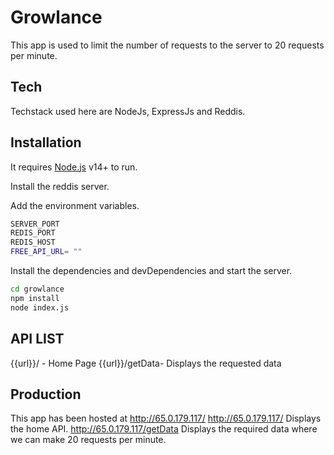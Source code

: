 # Growlance




This app is used to limit the number of requests to the server to 20 requests per minute.







## Tech

Techstack used here are NodeJs, ExpressJs and Reddis.


## Installation

It requires [Node.js](https://nodejs.org/) v14+ to run.

Install the reddis server.

Add the environment variables.
```sh
SERVER_PORT
REDIS_PORT
REDIS_HOST
FREE_API_URL= ""

```
Install the dependencies and devDependencies and start the server.

```sh
cd growlance
npm install
node index.js
```
## API LIST
{{url}}/ - Home Page
{{url}}/getData- Displays the requested data

## Production
This app has been hosted at http://65.0.179.117/ 
http://65.0.179.117/  Displays the home API.
http://65.0.179.117/getData  Displays the required data where we can make 20 requests per minute.





